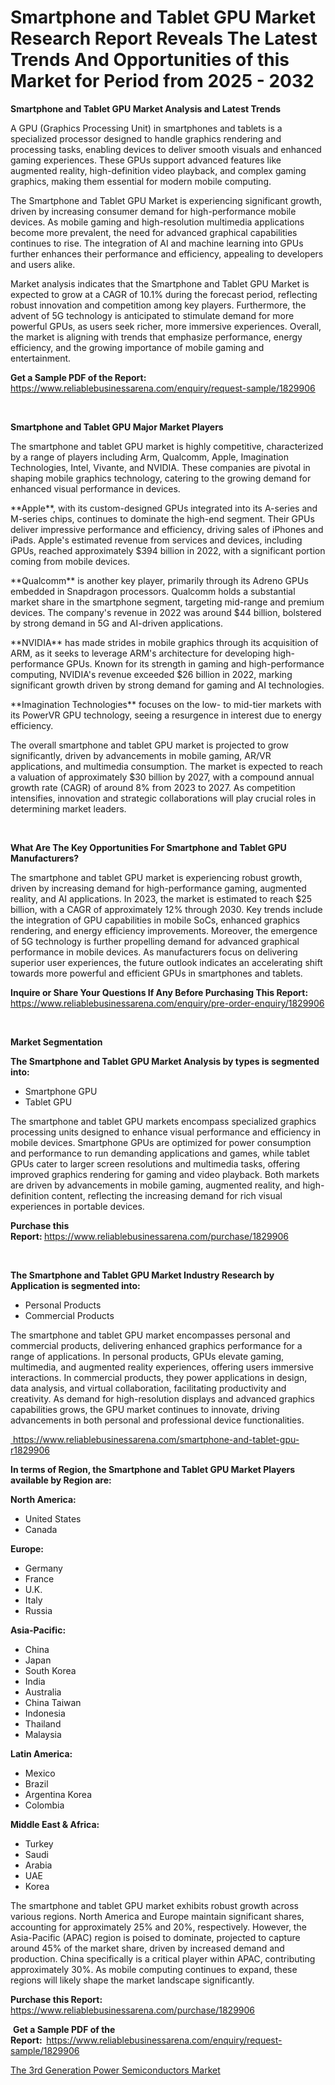 <p><h1>Smartphone and Tablet GPU Market Research Report Reveals The Latest Trends And Opportunities of this Market for Period from 2025 - 2032</h1></p><p><strong>Smartphone and Tablet GPU Market Analysis and Latest Trends</strong></p>
<p><p>A GPU (Graphics Processing Unit) in smartphones and tablets is a specialized processor designed to handle graphics rendering and processing tasks, enabling devices to deliver smooth visuals and enhanced gaming experiences. These GPUs support advanced features like augmented reality, high-definition video playback, and complex gaming graphics, making them essential for modern mobile computing.</p><p>The Smartphone and Tablet GPU Market is experiencing significant growth, driven by increasing consumer demand for high-performance mobile devices. As mobile gaming and high-resolution multimedia applications become more prevalent, the need for advanced graphical capabilities continues to rise. The integration of AI and machine learning into GPUs further enhances their performance and efficiency, appealing to developers and users alike.</p><p>Market analysis indicates that the Smartphone and Tablet GPU Market is expected to grow at a CAGR of 10.1% during the forecast period, reflecting robust innovation and competition among key players. Furthermore, the advent of 5G technology is anticipated to stimulate demand for more powerful GPUs, as users seek richer, more immersive experiences. Overall, the market is aligning with trends that emphasize performance, energy efficiency, and the growing importance of mobile gaming and entertainment.</p></p>
<p><strong>Get a Sample PDF of the Report:&nbsp;</strong> <a href="https://www.reliablebusinessarena.com/enquiry/request-sample/1829906?utm_campaign=2120&utm_medium=2&utm_source=Github&utm_content=ia&utm_term=13022025&utm_id=smartphone-and-tablet-gpu">https://www.reliablebusinessarena.com/enquiry/request-sample/1829906</a></p>
<p>&nbsp;</p>
<p><strong>Smartphone and Tablet GPU Major Market Players</strong></p>
<p><p>The smartphone and tablet GPU market is highly competitive, characterized by a range of players including Arm, Qualcomm, Apple, Imagination Technologies, Intel, Vivante, and NVIDIA. These companies are pivotal in shaping mobile graphics technology, catering to the growing demand for enhanced visual performance in devices.</p><p>**Apple**, with its custom-designed GPUs integrated into its A-series and M-series chips, continues to dominate the high-end segment. Their GPUs deliver impressive performance and efficiency, driving sales of iPhones and iPads. Apple's estimated revenue from services and devices, including GPUs, reached approximately $394 billion in 2022, with a significant portion coming from mobile devices.</p><p>**Qualcomm** is another key player, primarily through its Adreno GPUs embedded in Snapdragon processors. Qualcomm holds a substantial market share in the smartphone segment, targeting mid-range and premium devices. The company's revenue in 2022 was around $44 billion, bolstered by strong demand in 5G and AI-driven applications.</p><p>**NVIDIA** has made strides in mobile graphics through its acquisition of ARM, as it seeks to leverage ARM's architecture for developing high-performance GPUs. Known for its strength in gaming and high-performance computing, NVIDIA's revenue exceeded $26 billion in 2022, marking significant growth driven by strong demand for gaming and AI technologies.</p><p>**Imagination Technologies** focuses on the low- to mid-tier markets with its PowerVR GPU technology, seeing a resurgence in interest due to energy efficiency. </p><p>The overall smartphone and tablet GPU market is projected to grow significantly, driven by advancements in mobile gaming, AR/VR applications, and multimedia consumption. The market is expected to reach a valuation of approximately $30 billion by 2027, with a compound annual growth rate (CAGR) of around 8% from 2023 to 2027. As competition intensifies, innovation and strategic collaborations will play crucial roles in determining market leaders.</p></p>
<p>&nbsp;</p>
<p><strong>What Are The Key Opportunities For Smartphone and Tablet GPU Manufacturers?</strong></p>
<p><p>The smartphone and tablet GPU market is experiencing robust growth, driven by increasing demand for high-performance gaming, augmented reality, and AI applications. In 2023, the market is estimated to reach $25 billion, with a CAGR of approximately 12% through 2030. Key trends include the integration of GPU capabilities in mobile SoCs, enhanced graphics rendering, and energy efficiency improvements. Moreover, the emergence of 5G technology is further propelling demand for advanced graphical performance in mobile devices. As manufacturers focus on delivering superior user experiences, the future outlook indicates an accelerating shift towards more powerful and efficient GPUs in smartphones and tablets.</p></p>
<p><strong>Inquire or Share Your Questions If Any Before Purchasing This Report:</strong> <a href="https://www.reliablebusinessarena.com/enquiry/pre-order-enquiry/1829906?utm_campaign=2120&utm_medium=2&utm_source=Github&utm_content=ia&utm_term=13022025&utm_id=smartphone-and-tablet-gpu">https://www.reliablebusinessarena.com/enquiry/pre-order-enquiry/1829906</a></p>
<p>&nbsp;</p>
<p><strong>Market Segmentation</strong></p>
<p><strong>The Smartphone and Tablet GPU Market Analysis by types is segmented into:</strong></p>
<p><ul><li>Smartphone GPU</li><li>Tablet GPU</li></ul></p>
<p><p>The smartphone and tablet GPU markets encompass specialized graphics processing units designed to enhance visual performance and efficiency in mobile devices. Smartphone GPUs are optimized for power consumption and performance to run demanding applications and games, while tablet GPUs cater to larger screen resolutions and multimedia tasks, offering improved graphics rendering for gaming and video playback. Both markets are driven by advancements in mobile gaming, augmented reality, and high-definition content, reflecting the increasing demand for rich visual experiences in portable devices.</p></p>
<p><strong>Purchase this Report:&nbsp;</strong><a href="https://www.reliablebusinessarena.com/purchase/1829906?utm_campaign=2120&utm_medium=2&utm_source=Github&utm_content=ia&utm_term=13022025&utm_id=smartphone-and-tablet-gpu">https://www.reliablebusinessarena.com/purchase/1829906</a></p>
<p>&nbsp;</p>
<p><strong>The Smartphone and Tablet GPU Market Industry Research by Application is segmented into:</strong></p>
<p><ul><li>Personal Products</li><li>Commercial Products</li></ul></p>
<p><p>The smartphone and tablet GPU market encompasses personal and commercial products, delivering enhanced graphics performance for a range of applications. In personal products, GPUs elevate gaming, multimedia, and augmented reality experiences, offering users immersive interactions. In commercial products, they power applications in design, data analysis, and virtual collaboration, facilitating productivity and creativity. As demand for high-resolution displays and advanced graphics capabilities grows, the GPU market continues to innovate, driving advancements in both personal and professional device functionalities.</p></p>
<p><a href="https://www.reliablebusinessarena.com/smartphone-and-tablet-gpu-r1829906?utm_campaign=2120&utm_medium=2&utm_source=Github&utm_content=ia&utm_term=13022025&utm_id=smartphone-and-tablet-gpu">&nbsp;https://www.reliablebusinessarena.com/smartphone-and-tablet-gpu-r1829906</a></p>
<p><strong>In terms of Region, the Smartphone and Tablet GPU Market Players available by Region are:</strong></p>
<p>
    <p> <strong> North America: </strong>
        <ul>
            <li>United States</li>
            <li>Canada</li>
        </ul>
        </p> 
    <p> <strong> Europe: </strong>
        <ul>
            <li>Germany</li>
            <li>France</li>
            <li>U.K.</li>
            <li>Italy</li>
            <li>Russia</li>
        </ul>
        </p> 
    <p> <strong> Asia-Pacific: </strong>
        <ul>
            <li>China</li>
            <li>Japan</li>
            <li>South Korea</li>
            <li>India</li>
            <li>Australia</li>
            <li>China Taiwan</li>
            <li>Indonesia</li>
            <li>Thailand</li>
            <li>Malaysia</li>
        </ul>
        </p> 
    <p> <strong> Latin America: </strong>
        <ul>
            <li>Mexico</li>
            <li>Brazil</li>
            <li>Argentina Korea</li>
            <li>Colombia</li>
        </ul>
        </p> 
    <p> <strong> Middle East & Africa: </strong>
        <ul>
            <li>Turkey</li>
            <li>Saudi</li>
            <li>Arabia</li>
            <li>UAE</li>
            <li>Korea</li>
        </ul>
    </p>
    </p>
<p><p>The smartphone and tablet GPU market exhibits robust growth across various regions. North America and Europe maintain significant shares, accounting for approximately 25% and 20%, respectively. However, the Asia-Pacific (APAC) region is poised to dominate, projected to capture around 45% of the market share, driven by increased demand and production. China specifically is a critical player within APAC, contributing approximately 30%. As mobile computing continues to expand, these regions will likely shape the market landscape significantly.</p></p>
<p><strong>Purchase this Report: </strong><a href="https://www.reliablebusinessarena.com/purchase/1829906?utm_campaign=2120&utm_medium=2&utm_source=Github&utm_content=ia&utm_term=13022025&utm_id=smartphone-and-tablet-gpu">https://www.reliablebusinessarena.com/purchase/1829906</a></p>
<p>&nbsp;<strong>Get a Sample PDF of the Report:&nbsp;&nbsp;</strong><a href="https://www.reliablebusinessarena.com/enquiry/request-sample/1829906?utm_campaign=2120&utm_medium=2&utm_source=Github&utm_content=ia&utm_term=13022025&utm_id=smartphone-and-tablet-gpu">https://www.reliablebusinessarena.com/enquiry/request-sample/1829906</a></p>
<p><strong></strong></p>
<p><p><a href="https://github.com/FlorianWolf90/Market-Research-Report-List-1/blob/main/the-3rd-generation-power-semiconductors-market.md?utm_campaign=2120&utm_medium=2&utm_source=Github&utm_content=ia&utm_term=13022025&utm_id=smartphone-and-tablet-gpu">The 3rd Generation Power Semiconductors Market</a></p></p>